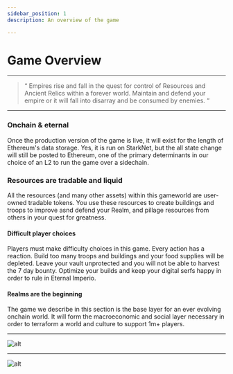 ```yaml
---
sidebar_position: 1
description: An overview of the game

---
```





# Game Overview

---

> “ Empires rise and fall in the quest for control of Resources and Ancient Relics within a forever world. Maintain and defend your empire or it will fall into disarray and be consumed by enemies. “

---


### Onchain & eternal

Once the production version of the game is live, it will exist for the length of Ethereum's data storage. Yes, it is run on StarkNet, but the all state change will still be posted to Ethereum, one of the primary determinants in our choice of an L2 to run the game over a sidechain.

### Resources are tradable and liquid
All the resources (and many other assets) within this gameworld are user-owned tradable tokens. You use these resources to create buildings and troops to improve asnd defend your Realm, and pillage resources from others in your quest for greatness.


#### Difficult player choices

Players must make difficulty choices in this game. Every action has a reaction. Build too many troops and buildings and your food supplies will be depleted. Leave your vault unprotected and you will not be able to harvest the 7 day bounty. Optimize your builds and keep your digital serfs happy in order to rule in Eternal Imperio.

#### Realms are the beginning

The game we describe in this section is the base layer for an ever evolving onchain world. It will form the macroeconomic and social layer necessary in order to terraform a world and culture to support 1m+ players.

---
![alt](/img/game/military-path.png)

---
![alt](/img/game/economic-path.png)



